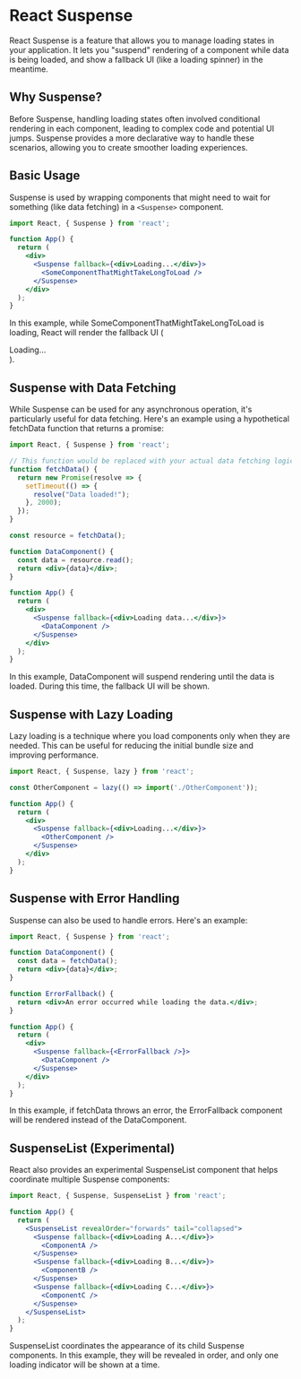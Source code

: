# React Suspense

React Suspense is a feature that allows you to manage loading states in your application. It lets you "suspend" rendering of a component while data is being loaded, and show a fallback UI (like a loading spinner) in the meantime.

## Why Suspense?

Before Suspense, handling loading states often involved conditional rendering in each component, leading to complex code and potential UI jumps. Suspense provides a more declarative way to handle these scenarios, allowing you to create smoother loading experiences.

## Basic Usage

Suspense is used by wrapping components that might need to wait for something (like data fetching) in a `<Suspense>` component.

```jsx
import React, { Suspense } from 'react';

function App() {
  return (
    <div>
      <Suspense fallback={<div>Loading...</div>}>
        <SomeComponentThatMightTakeLongToLoad />
      </Suspense>
    </div>
  );
}
```

In this example, while SomeComponentThatMightTakeLongToLoad is loading, React will render the fallback UI (<div>Loading...</div>).

## Suspense with Data Fetching
While Suspense can be used for any asynchronous operation, it's particularly useful for data fetching. Here's an example using a hypothetical fetchData function that returns a promise:

```jsx
import React, { Suspense } from 'react';

// This function would be replaced with your actual data fetching logic
function fetchData() {
  return new Promise(resolve => {
    setTimeout(() => {
      resolve("Data loaded!");
    }, 2000);
  });
}

const resource = fetchData();

function DataComponent() {
  const data = resource.read();
  return <div>{data}</div>;
}

function App() {
  return (
    <div>
      <Suspense fallback={<div>Loading data...</div>}>
        <DataComponent />
      </Suspense>
    </div>
  );
}
```

In this example, DataComponent will suspend rendering until the data is loaded. During this time, the fallback UI will be shown.

## Suspense with Lazy Loading

Lazy loading is a technique where you load components only when they are needed. This can be useful for reducing the initial bundle size and improving performance.

```jsx
import React, { Suspense, lazy } from 'react';

const OtherComponent = lazy(() => import('./OtherComponent'));

function App() {
  return (
    <div>
      <Suspense fallback={<div>Loading...</div>}>
        <OtherComponent />
      </Suspense>
    </div>
  );
}
```

## Suspense with Error Handling

Suspense can also be used to handle errors. Here's an example:

```jsx
import React, { Suspense } from 'react';

function DataComponent() {
  const data = fetchData();
  return <div>{data}</div>;
}

function ErrorFallback() {
  return <div>An error occurred while loading the data.</div>;
}

function App() {
  return (
    <div>
      <Suspense fallback={<ErrorFallback />}>
        <DataComponent />
      </Suspense>
    </div>
  );
}
```

In this example, if fetchData throws an error, the ErrorFallback component will be rendered instead of the DataComponent.

## SuspenseList (Experimental)

React also provides an experimental SuspenseList component that helps coordinate multiple Suspense components:

```jsx
import React, { Suspense, SuspenseList } from 'react';

function App() {
  return (
    <SuspenseList revealOrder="forwards" tail="collapsed">
      <Suspense fallback={<div>Loading A...</div>}>
        <ComponentA />
      </Suspense>
      <Suspense fallback={<div>Loading B...</div>}>
        <ComponentB />
      </Suspense>
      <Suspense fallback={<div>Loading C...</div>}>
        <ComponentC />
      </Suspense>
    </SuspenseList>
  );
}
```

SuspenseList coordinates the appearance of its child Suspense components. In this example, they will be revealed in order, and only one loading indicator will be shown at a time.